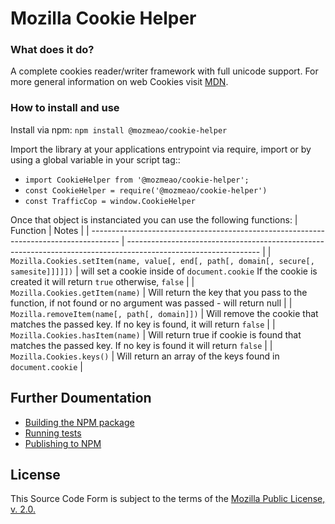 # Mozilla Cookie Helper

### What does it do?

A complete cookies reader/writer framework with full unicode support. For more general information on web Cookies visit [MDN](https://developer.mozilla.org/en-US/docs/Web/API/document.cookie).

### How to install and use

Install via npm: `npm install @mozmeao/cookie-helper`

Import the library at your applications entrypoint via require, import or by using a global variable in your script tag::

-   `import CookieHelper from '@mozmeao/cookie-helper';`
-   `const CookieHelper = require('@mozmeao/cookie-helper')`
-   `const TrafficCop = window.CookieHelper`

Once that object is instanciated you can use the following functions:
| Function                                                                              | Notes                                                                                                           |
| ------------------------------------------------------------------------------------- | --------------------------------------------------------------------------------------------------------------- |
| `Mozilla.Cookies.setItem(name, value[, end[, path[, domain[, secure[, samesite]]]]])` | will set a cookie inside of `document.cookie` If the cookie is created it will return `true` otherwise, `false` |
| `Mozilla.Cookies.getItem(name)`                                                       | Will return the key that you pass to the function, if not found or no argument was passed - will return null    |
| `Mozilla.removeItem(name[, path[, domain]])`                                          | Will remove the cookie that matches the passed key. If no key is found, it will return `false`                  |
| `Mozilla.Cookies.hasItem(name)`                                                       | Will return true if cookie is found that matches the passed key. If no key is found it will return `false`      |
| `Mozilla.Cookies.keys()`                                                              | Will return an array of the keys found in `document.cookie`                                                     |

## Further Doumentation

- [Building the NPM package](docs/#building-the-npm-package)
- [Running tests](docs/#running-tests)
- [Publishing to NPM](docs/#publishing-to-npm)

## License

This Source Code Form is subject to the terms of the [Mozilla Public
License, v. 2.0.](http://mozilla.org/MPL/2.0/)
